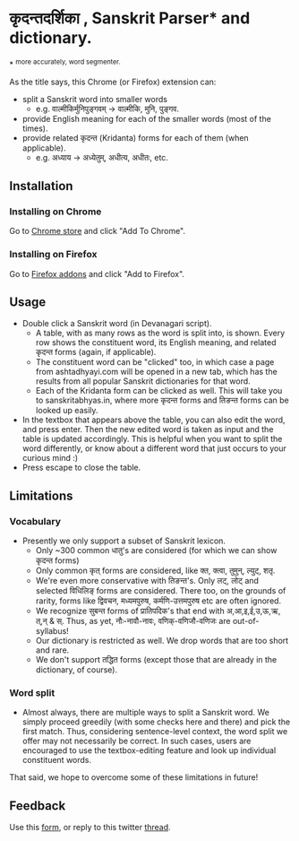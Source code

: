 # कृदन्तदर्शिका , Sanskrit Parser* and dictionary.

\* <sup>more accurately, word segmenter.</sup>

As the title says, this Chrome (or Firefox) extension can:
- split a Sanskrit word into smaller words
  - e.g. वाल्मीकिर्मुनिपुङ्गवम्‌ → वाल्मीकि, मुनि, पुङ्गव.
- provide English meaning for each of the smaller words (most of the times).
- provide related कृदन्त (Kridanta) forms for each of them (when applicable).
  - e.g. अध्याय → अध्येतुम्, अधीत्य, अधीतः, etc.

## Installation
### Installing on Chrome
Go to [Chrome store](https://t.co/9BwPXbIGzy) and click "Add To Chrome".
### Installing on Firefox
Go to [Firefox addons](https://addons.mozilla.org/en-US/firefox/addon/sanskrit-parser-dictionary/) and click "Add to Firefox".

## Usage
- Double click a Sanskrit word (in Devanagari script).
  - A table, with as many rows as the word is split into, is shown. Every row shows the constituent word, its English meaning, and related कृदन्त forms (again, if applicable).
  - The constituent word can be "clicked" too, in which case a page from ashtadhyayi.com will be opened in a new tab, which has the results from all popular Sanskrit dictionaries for that word.
  - Each of the Kridanta form can be clicked as well. This will take you to sanskritabhyas.in, where more कृदन्त forms and तिङन्त forms can be looked up easily.
- In the textbox that appears above the table, you can also edit the word, and press enter. Then the new edited word is taken as input and the table is updated accordingly. This is helpful when you want to split the word differently, or know about a different word that just occurs to your curious mind :)
- Press escape to close the table.

## Limitations
### Vocabulary
- Presently we only support a subset of Sanskrit lexicon.
  - Only ~300 common धातु's are considered (for which we can show कृदन्त forms)
  - Only common कृत् forms are considered, like क्त, क्त्वा, तुमुन्, ल्युट्, शतृ.
  - We're even more conservative with तिङन्त's. Only लट्, लोट् and selected विधिलिङ् forms are considered. There too, on the grounds of rarity, forms like द्विवचन, मध्यमपुरुष, कर्मणि-उत्तमपुरुष etc are often ignored.
  - We recognize सुबन्त forms of प्रातिपदिक's that end with अ,आ,इ,ई,उ,ऊ,ऋ, त्,न् & स्. Thus, as yet, नौः-नावौ-नावः, वणिक्-वणिजौ-वणिजः are out-of-syllabus!
  - Our dictionary is restricted as well. We drop words that are too short and rare. 
  - We don't support तद्धित forms (except those that are already in the dictionary, of course).
### Word split
- Almost always, there are multiple ways to split a Sanskrit word. We simply proceed greedily (with some checks here and there)  and pick the first match. Thus, considering sentence-level context, the word split we offer may not necessarily be correct. In such cases, users are encouraged to use the textbox-editing feature and look up individual constituent words.

That said, we hope to overcome some of these limitations in future!

##  Feedback
Use this [form](https://forms.gle/VUzn9PkFUVNP4DSb9), or reply to this twitter [thread](https://twitter.com/sumanthegde/status/1623233287308320768?s=20).

